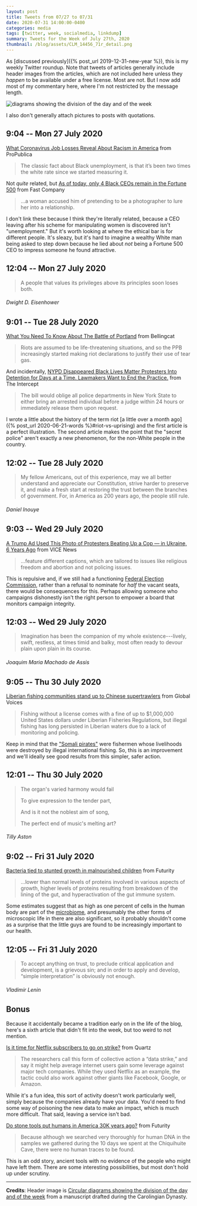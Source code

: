 ```yaml
---
layout: post
title: Tweets from 07/27 to 07/31
date: 2020-07-31 14:00:00-0400
categories: media
tags: [twitter, week, socialmedia, linkdump]
summary: Tweets for the Week of July 27th, 2020
thumbnail: /blog/assets/CLM_14456_71r_detail.png
---
```


As [discussed previously]({% post_url 2019-12-31-new-year %}), this is my weekly Twitter roundup.  Note that tweets of articles generally include header images from the articles, which are not included here unless they *happen* to be available under a free license.  Most are not.  But I now add most of my commentary here, where I'm not restricted by the message length.

![diagrams showing the division of the day and of the week](/blog/assets/CLM_14456_71r_detail.png "diagrams showing the division of the day and of the week")

I also don't generally attach pictures to posts with quotations.

## 9:04 -- Mon 27 July 2020

[<i class="fab fa-twitter-square"></i>](https://jcolag.github.io/twitter/1287735489772978177) [What Coronavirus Job Losses Reveal About Racism in America](https://projects.propublica.org/coronavirus-unemployment/) from ProPublica

 > The classic fact about Black unemployment, is that it’s been two times the white rate since we started measuring it.

Not *quite* related, but [As of today, only 4 Black CEOs remain in the Fortune 500](https://www.fastcompany.com/90530569/as-of-today-only-4-black-ceos-remain-in-the-fortune-500) from Fast Company

 > ...a woman accused him of pretending to be a photographer to lure her into a relationship.

I don't link these because I think they're literally related, because a CEO leaving after his scheme for manipulating women is discovered isn't "unemployment."  But it's worth looking at where the ethical bar is for different people.  It's sleazy, but it's hard to imagine a wealthy White man being asked to step down because he lied about *not* being a Fortune 500 CEO to impress someone he found attractive.

## 12:04 -- Mon 27 July 2020

[<i class="fab fa-twitter"></i>](https://jcolag.github.io/twitter/1287780787933327363)

 > A people that values its privileges above its principles soon loses both.

###### Dwight D. Eisenhower

## 9:01 -- Tue 28 July 2020

[<i class="fab fa-twitter-square"></i>](https://jcolag.github.io/twitter/1288097122374627328) [What You Need To Know About The Battle of Portland](https://www.bellingcat.com/news/americas/2020/07/20/what-you-need-to-know-about-the-battle-of-portland/) from Bellingcat

 > Riots are assumed to be life-threatening situations, and so the PPB increasingly started making riot declarations to justify their use of tear gas.

And incidentally, [NYPD Disappeared Black Lives Matter Protesters Into Detention for Days at a Time. Lawmakers Want to End the Practice.](https://theintercept.com/2020/07/22/nypd-protesters-detention/) from The Intercept

 > The bill would oblige all police departments in New York State to either bring an arrested individual before a judge within 24 hours or immediately release them upon request.

I wrote a little about the history of the term riot [a little over a month ago]({% post_url 2020-06-21-words %}#riot-vs-uprising) and the first article is a perfect illustration.  The second article makes the point that the "secret police" aren't exactly a new phenomenon, for the non-White people in the country.

## 12:02 -- Tue 28 July 2020

[<i class="fab fa-twitter"></i>](https://jcolag.github.io/twitter/1288142672587366403)

 > My fellow Americans, out of this experience, may we all better understand and appreciate our Constitution, strive harder to preserve it, and make a fresh start at restoring the trust between the branches of government. For, in America as 200 years ago, the people still rule.

###### Daniel Inouye

## 9:03 -- Wed 29 July 2020

[<i class="fab fa-twitter-square"></i>](https://jcolag.github.io/twitter/1288460013636210694) [A Trump Ad Used This Photo of Protesters Beating Up a Cop — in Ukraine, 6 Years Ago](https://www.vice.com/en_us/article/z3eq89/a-trump-ad-used-a-photo-of-protesters-beating-up-a-cop-in-ukraine-6-years-ago) from VICE News

 > ...feature different captions, which are tailored to issues like religious freedom and abortion and not policing issues.

This is repulsive and, if we still had a functioning [Federal Election Commission](https://en.wikipedia.org/wiki/Federal_Election_Commission), rather than a refusal to nominate for *half* the vacant seats, there would be consequences for this.  Perhaps allowing someone who campaigns dishonestly isn't the right person to empower a board that monitors campaign integrity.

## 12:03 -- Wed 29 July 2020

[<i class="fab fa-twitter"></i>](https://jcolag.github.io/twitter/1288505312094240768)

 > Imagination has been the companion of my whole existence---lively, swift, restless, at times timid and balky, most often ready to devour plain upon plain in its course.

###### Joaquim Maria Machado de Assis

## 9:05 -- Thu 30 July 2020

[<i class="fab fa-twitter-square"></i>](https://jcolag.github.io/twitter/1288822904784736256) [Liberian fishing communities stand up to Chinese supertrawlers](https://globalvoices.org/2020/07/22/liberian-fishing-communities-stand-up-to-chinese-supertrawlers/) from Global Voices

 > Fishing without a license comes with a fine of up to $1,000,000 United States dollars under Liberian Fisheries Regulations, but illegal fishing has long persisted in Liberian waters due to a lack of monitoring and policing.

Keep in mind that the ["Somali pirates"](https://en.wikipedia.org/wiki/Piracy_off_the_coast_of_Somalia) were fishermen whose livelihoods were destroyed by illegal international fishing.  So, this is an improvement and we'll ideally see good results from this simpler, safer action.

## 12:01 -- Thu 30 July 2020

[<i class="fab fa-twitter"></i>](https://jcolag.github.io/twitter/1288867196806950913)

 > The organ's varied harmony would fail
 >
 > To give expression to the tender part,
 >
 > And is it not the noblest aim of song,
 >
 > The perfect end of music's melting art?

###### Tilly Aston

## 9:02 -- Fri 31 July 2020

[<i class="fab fa-twitter-square"></i>](https://jcolag.github.io/twitter/1289184537839194113) [Bacteria tied to stunted growth in malnourished children](https://www.futurity.org/malnourishment-childrens-health-bacteria-2409062/) from Futurity

 > ...lower than normal levels of proteins involved in various aspects of growth, higher levels of proteins resulting from breakdown of the lining of the gut, and hyperactivation of the gut immune system.

Some estimates suggest that as high as one percent of cells in the human body are part of the [microbiome](https://en.wikipedia.org/wiki/Microbiota), and presumably the other forms of microscopic life in there are also significant, so it probably shouldn't come as a surprise that the little guys are found to be increasingly important to our health.

## 12:05 -- Fri 31 July 2020

[<i class="fab fa-twitter"></i>](https://jcolag.github.io/twitter/1289230590961750023)

 > To accept anything on trust, to preclude critical application and development, is a grievous sin; and in order to apply and develop, “simple interpretation” is obviously not enough.

###### Vladimir Lenin

## Bonus

Because it accidentally became a tradition early on in the life of the blog, here's a sixth article that didn't fit into the week, but too weird to not mention.

<i class="fas fa-square"></i> [Is it time for Netflix subscribers to go on strike?](https://qz.com/1883697/is-it-time-for-netflix-subscribers-to-go-on-strike/) from Quartz

 > The researchers call this form of collective action a “data strike,” and say it might help average internet users gain some leverage against major tech companies. While they used Netflix as an example, the tactic could also work against other giants like Facebook, Google, or Amazon.

While it's a fun idea, this sort of activity doesn't work particularly well, simply because the companies already have your data.  You'd need to find some way of poisoning the new data to make an impact, which is much more difficult.  That said, leaving a service isn't bad.

<i class="fas fa-square"></i> [Do stone tools put humans in America 30K years ago?](https://www.futurity.org/first-humans-america-dna-stone-tools-2407462/) from Futurity

 > Because although we searched very thoroughly for human DNA in the samples we gathered during the 10 days we spent at the Chiquihuite Cave, there were no human traces to be found.

This is an odd story, ancient tools with no evidence of the people who might have left them.  There are some interesting possibilities, but most don't hold up under scrutiny.

* * *

**Credits**:  Header image is [Circular diagrams showing the division of the day and of the week](https://en.wikipedia.org/wiki/Week#/media/File:CLM_14456_71r_detail.jpg) from a manuscript drafted during the Carolingian Dynasty.

